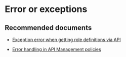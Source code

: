 <properties
    pageTitle="Error or exceptions"
    description="Error or exceptions"
    service="microsoft.apim"
    resource="apimanagement"
    authors="jtwalters25"
    displayOrder="8"
    selfHelpType="generic"
    supportTopicIds="32318295"
    resourceTags=""
    productPesIds="15551"
    cloudEnvironments="public"
/>

# Error or exceptions

## **Recommended documents**

* [Exception error when getting role definitions via API](https://social.msdn.microsoft.com/Forums/azure/b97689c2-2051-4cd7-b25e-61508b8fd4c7/exception-error-when-getting-role-definitions-via-api) 
	
* [Error handling in API Management policies ](https://docs.microsoft.com/azure/api-management/api-management-error-handling-policies)


